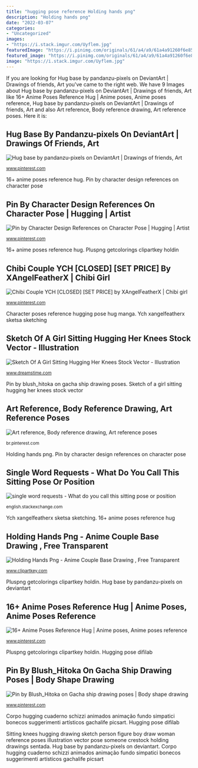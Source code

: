 ```yaml
---
title: "hugging pose reference Holding hands png"
description: "Holding hands png"
date: "2022-03-07"
categories:
- "Uncategorized"
images:
- "https://i.stack.imgur.com/Uyflem.jpg"
featuredImage: "https://i.pinimg.com/originals/61/a4/a9/61a4a91260f6e85aab0931c7d4a44129.png"
featured_image: "https://i.pinimg.com/originals/61/a4/a9/61a4a91260f6e85aab0931c7d4a44129.png"
image: "https://i.stack.imgur.com/Uyflem.jpg"
---
```


If you are looking for Hug base by pandanzu-pixels on DeviantArt | Drawings of friends, Art you've came to the right web. We have 9 Images about Hug base by pandanzu-pixels on DeviantArt | Drawings of friends, Art like 16+ Anime Poses Reference Hug | Anime poses, Anime poses reference, Hug base by pandanzu-pixels on DeviantArt | Drawings of friends, Art and also Art reference, Body reference drawing, Art reference poses. Here it is:

## Hug Base By Pandanzu-pixels On DeviantArt | Drawings Of Friends, Art

![Hug base by pandanzu-pixels on DeviantArt | Drawings of friends, Art](https://i.pinimg.com/474x/a4/4b/88/a44b88b069b193a28c45989d447d1969--pose-reference-drawing-reference.jpg "Corpo hugging cuaderno schizzi animados animação fundo simpatici bonecos suggerimenti artísticos gachalife picsart")

<small>www.pinterest.com</small>

16+ anime poses reference hug. Pin by character design references on character pose

## Pin By Character Design References On Character Pose | Hugging | Artist

![Pin by Character Design References on Character Pose | Hugging | Artist](https://i.pinimg.com/originals/9b/b6/9f/9bb69f68ab96d88bd447f35975477a35.png "Ych xangelfeatherx sketsa sketching")

<small>www.pinterest.com</small>

16+ anime poses reference hug. Pluspng getcolorings clipartkey holdin

## Chibi Couple YCH [CLOSED] [SET PRICE] By XAngelFeatherX | Chibi Girl

![Chibi Couple YCH [CLOSED] [SET PRICE] by XAngelFeatherX | Chibi girl](https://i.pinimg.com/originals/61/a4/a9/61a4a91260f6e85aab0931c7d4a44129.png "Sketch of a girl sitting hugging her knees stock vector")

<small>www.pinterest.com</small>

Character poses reference hugging pose hug manga. Ych xangelfeatherx sketsa sketching

## Sketch Of A Girl Sitting Hugging Her Knees Stock Vector - Illustration

![Sketch Of A Girl Sitting Hugging Her Knees Stock Vector - Illustration](https://thumbs.dreamstime.com/z/sketch-girl-sitting-hugging-her-knees-20879324.jpg "Sad pose position sitting knees depressed hug call adopt language describing mentioning don know use stack")

<small>www.dreamstime.com</small>

Pin by blush_hitoka on gacha ship drawing poses. Sketch of a girl sitting hugging her knees stock vector

## Art Reference, Body Reference Drawing, Art Reference Poses

![Art reference, Body reference drawing, Art reference poses](https://i.pinimg.com/originals/c0/d1/3c/c0d13caee2553eede7ffbe36d8076e68.jpg "Hugging pose difilab")

<small>br.pinterest.com</small>

Holding hands png. Pin by character design references on character pose

## Single Word Requests - What Do You Call This Sitting Pose Or Position

![single word requests - What do you call this sitting pose or position](https://i.stack.imgur.com/Uyflem.jpg "Character poses reference hugging pose hug manga")

<small>english.stackexchange.com</small>

Ych xangelfeatherx sketsa sketching. 16+ anime poses reference hug

## Holding Hands Png - Anime Couple Base Drawing , Free Transparent

![Holding Hands Png - Anime Couple Base Drawing , Free Transparent](https://www.clipartkey.com/mpngs/m/311-3110268_holding-hands-png-anime-couple-base-drawing.png "Sketch of a girl sitting hugging her knees stock vector")

<small>www.clipartkey.com</small>

Pluspng getcolorings clipartkey holdin. Hug base by pandanzu-pixels on deviantart

## 16+ Anime Poses Reference Hug | Anime Poses, Anime Poses Reference

![16+ Anime Poses Reference Hug | Anime poses, Anime poses reference](https://i.pinimg.com/originals/b7/bf/77/b7bf774727df3b9efde15c078fa02203.jpg "Sketch of a girl sitting hugging her knees stock vector")

<small>www.pinterest.com</small>

Pluspng getcolorings clipartkey holdin. Hugging pose difilab

## Pin By Blush_Hitoka On Gacha Ship Drawing Poses | Body Shape Drawing

![Pin by Blush_Hitoka on Gacha ship drawing poses | Body shape drawing](https://i.pinimg.com/736x/dd/f4/b3/ddf4b3577d6b01ed9af79c04aab21d63.jpg "Pin by character design references on character pose")

<small>www.pinterest.com</small>

Corpo hugging cuaderno schizzi animados animação fundo simpatici bonecos suggerimenti artísticos gachalife picsart. Hugging pose difilab

Sitting knees hugging drawing sketch person figure boy draw woman reference poses illustration vector pose someone crestock holding drawings sentada. Hug base by pandanzu-pixels on deviantart. Corpo hugging cuaderno schizzi animados animação fundo simpatici bonecos suggerimenti artísticos gachalife picsart
